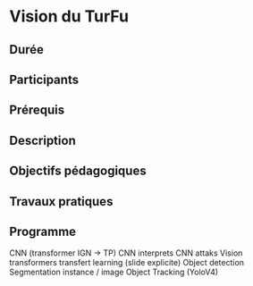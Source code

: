 # Vision du TurFu

## Durée

## Participants

## Prérequis

## Description

## Objectifs pédagogiques

## Travaux pratiques

## Programme

CNN (transformer IGN → TP)
CNN interprets
CNN attaks
Vision transformers
transfert learning (slide explicite)
Object detection
Segmentation instance / image
Object Tracking (YoloV4)
